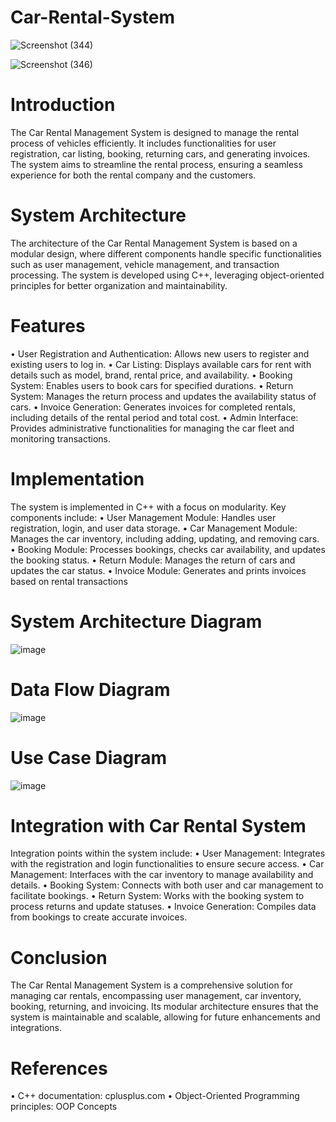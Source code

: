 # Car-Rental-System

![Screenshot (344)](https://github.com/SonawaneAshwini/Car-Rental-System/assets/172588428/50c4f2ff-d4f3-4987-9799-256b53e68cb2)




![Screenshot (346)](https://github.com/SonawaneAshwini/Car-Rental-System/assets/172588428/7ddb7a6d-d6ea-4597-a69e-58cd5716d10d)



# Introduction
The Car Rental Management System is designed to manage the rental process of vehicles efficiently. 
It includes functionalities for user registration, car listing, booking, returning cars, and generating invoices. 
The system aims to streamline the rental process, ensuring a seamless experience for both the rental company and the customers.

# System Architecture
The architecture of the Car Rental Management System is based on a modular design, where different components handle specific functionalities such as user management, vehicle management, and transaction processing. The system is developed using C++, leveraging object-oriented principles for better organization and maintainability.

# Features
•	User Registration and Authentication: Allows new users to register and existing users to log in.
•	Car Listing: Displays available cars for rent with details such as model, brand, rental price, and availability.
•	Booking System: Enables users to book cars for specified durations.
•	Return System: Manages the return process and updates the availability status of cars.
•	Invoice Generation: Generates invoices for completed rentals, including details of the rental period and total cost.
•	Admin Interface: Provides administrative functionalities for managing the car fleet and monitoring transactions.

# Implementation
The system is implemented in C++ with a focus on modularity. Key components include:
•	User Management Module: Handles user registration, login, and user data storage.
•	Car Management Module: Manages the car inventory, including adding, updating, and removing cars.
•	Booking Module: Processes bookings, checks car availability, and updates the booking status.
•	Return Module: Manages the return of cars and updates the car status.
•	Invoice Module: Generates and prints invoices based on rental transactions



# System Architecture Diagram

![image](https://github.com/SonawaneAshwini/Car-Rental-System/assets/172588428/dcf570d8-a023-488b-ac03-9264e112f97c)


 
# Data Flow Diagram

![image](https://github.com/SonawaneAshwini/Car-Rental-System/assets/172588428/dd397739-b99e-4777-af1d-0794ad6ac535)


# Use Case Diagram

![image](https://github.com/SonawaneAshwini/Car-Rental-System/assets/172588428/af3724a9-df93-4a72-a49c-5b0918a32b30)


 



# Integration with Car Rental System
Integration points within the system include:
•	User Management: Integrates with the registration and login functionalities to ensure secure access.
•	Car Management: Interfaces with the car inventory to manage availability and details.
•	Booking System: Connects with both user and car management to facilitate bookings.
•	Return System: Works with the booking system to process returns and update statuses.
•	Invoice Generation: Compiles data from bookings to create accurate invoices.

# Conclusion
The Car Rental Management System is a comprehensive solution for managing car rentals, encompassing user management, car inventory, booking, returning, and invoicing. Its modular architecture ensures that the system is maintainable and scalable, allowing for future enhancements and integrations.

# References
•	C++ documentation: cplusplus.com
•	Object-Oriented Programming principles: OOP Concepts







